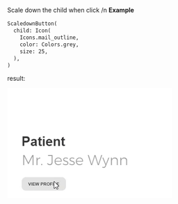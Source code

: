 Scale down the child when click /n
**Example**
```
ScaledownButton(
  child: Icon(
    Icons.mail_outline,
    color: Colors.grey,
    size: 25,
  ),
)
```

result:

![](demo.gif)
